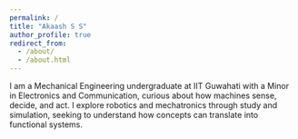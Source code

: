 ```yaml
---
permalink: /
title: "Akaash S S"
author_profile: true
redirect_from: 
  - /about/
  - /about.html
---
```



I am a Mechanical Engineering undergraduate at IIT Guwahati with a Minor in Electronics and Communication, curious about how machines sense, decide, and act. I explore robotics and mechatronics through study and simulation, seeking to understand how concepts can translate into functional systems.
